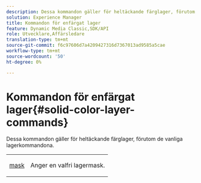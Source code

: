 ```yaml
---
description: Dessa kommandon gäller för heltäckande färglager, förutom de vanliga lagerkommandona.
solution: Experience Manager
title: Kommandon för enfärgat lager
feature: Dynamic Media Classic,SDK/API
role: Utvecklare,Affärsledare
translation-type: tm+mt
source-git-commit: f6c97606d7a4209427316d7367013ad9585a5cae
workflow-type: tm+mt
source-wordcount: '50'
ht-degree: 0%

---
```



# Kommandon för enfärgat lager{#solid-color-layer-commands}

Dessa kommandon gäller för heltäckande färglager, förutom de vanliga lagerkommandona.

<table id="simpletable_4E563E4C797E45F390340258170BDCE4"> 
 <tr class="strow"> 
  <td class="stentry"> <p><a href="../../../../../../is-api/http-ref/image-serving-api-ref/c-http-protocol-reference/c-command-reference/r-mask.md#reference-922254e027404fb890b850e2723ee06e" type="reference" format="dita" scope="local"> mask</a> </p> </td> 
  <td class="stentry"> <p>Anger en valfri lagermask. </p></td> 
 </tr> 
</table>


